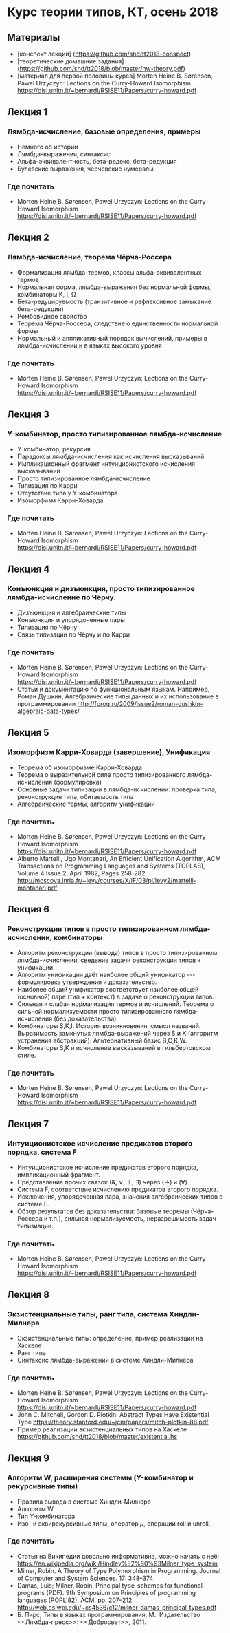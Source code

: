 Курс теории типов, КТ, осень 2018
==========================
## Материалы
+ [конспект лекций] (https://github.com/shd/tt2018-conspect)
+ [теоретические домашние задания] (https://github.com/shd/tt2018/blob/master/hw-theory.pdf)
+ [материал для первой половины курса] Morten Heine B. Sørensen, Pawel Urzyczyn: Lections on the Curry-Howard Isomorphism
https://disi.unitn.it/~bernardi/RSISE11/Papers/curry-howard.pdf

## Лекция 1
### Лямбда-исчисление, базовые определения, примеры
+ Немного об истории
+ Лямбда-выражения, синтаксис
+ Альфа-эквивалентность, бета-редекс, бета-редукция
+ Булевские выражения, чёрчевские нумералы
### Где почитать
+ Morten Heine B. Sørensen, Pawel Urzyczyn: Lections on the Curry-Howard Isomorphism
https://disi.unitn.it/~bernardi/RSISE11/Papers/curry-howard.pdf

## Лекция 2
### Лямбда-исчисление, теорема Чёрча-Россера
+ Формализация лямбда-термов, классы альфа-эквивалентных термов
+ Нормальная форма, лямбда-выражения без нормальной формы, комбинаторы K, I, Ω
+ Бета-редуцируемость (транзитивное и рефлексивное замыкание бета-редукции)
+ Ромбовидное свойство
+ Теорема Чёрча-Россера, следствие о единственности нормальной формы
+ Нормальный и аппликативный порядок вычислений, примеры в лямбда-исчислении и в языках высокого уровня
### Где почитать
+ Morten Heine B. Sørensen, Pawel Urzyczyn: Lections on the Curry-Howard Isomorphism
https://disi.unitn.it/~bernardi/RSISE11/Papers/curry-howard.pdf

## Лекция 3
### Y-комбинатор, просто типизированное лямбда-исчисление
+ Y-комбинатор, рекурсия
+ Парадоксы лямбда-исчисления как исчисления высказываний
+ Импликационный фрагмент интуиционистского исчисления высказываний
+ Просто типизированное лямбда-исчисление
+ Типизация по Карри
+ Отсутствие типа у Y-комбинатора
+ Изоморфизм Карри-Ховарда
### Где почитать
+ Morten Heine B. Sørensen, Pawel Urzyczyn: Lections on the Curry-Howard Isomorphism
https://disi.unitn.it/~bernardi/RSISE11/Papers/curry-howard.pdf

## Лекция 4
### Конъюнкция и дизъюнкция, просто типизированное лямбда-исчисление по Чёрчу.
+ Дизъюнкция и алгебраические типы
+ Конъюнкция и упорядоченные пары
+ Типизация по Чёрчу
+ Связь типизации по Чёрчу и по Карри
### Где почитать
+ Morten Heine B. Sørensen, Pawel Urzyczyn: Lections on the Curry-Howard Isomorphism
https://disi.unitn.it/~bernardi/RSISE11/Papers/curry-howard.pdf
+ Статьи и документацию по функциональным языкам. Например, 
Роман Душкин, Алгебраические типы данных и их использование в программировании
http://fprog.ru/2009/issue2/roman-dushkin-algebraic-data-types/

## Лекция 5
### Изоморфизм Карри-Ховарда (завершение), Унификация
+ Теорема об изоморфизме Карри-Ховарда
+ Теорема о выразительной силе просто типизированного лямбда-исчисления (формулировка)
+ Основные задачи типизации в лямбда-исчислении: проверка типа, реконструкция типа, обитаемость типа
+ Алгебраические термы, алгоритм унификации
### Где почитать
+ Morten Heine B. Sørensen, Pawel Urzyczyn: Lections on the Curry-Howard Isomorphism
https://disi.unitn.it/~bernardi/RSISE11/Papers/curry-howard.pdf
+ Alberto Martelli,  Ugo Montanari, An Efficient Unification Algorithm,
ACM Transactions on Programming Languages and Systems (TOPLAS), Volume 4 Issue 2, April 1982, Pages 258-282
http://moscova.inria.fr/~levy/courses/X/IF/03/pi/levy2/martelli-montanari.pdf

## Лекция 6
### Реконструкция типов в просто типизированном лямбда-исчислении, комбинаторы
+ Алгоритм реконструкции (вывода) типов в просто типизированном лямбда-исчислении,
сведение задачи реконструкции типов к унификации.
+ Алгоритм унификации даёт наиболее общий унификатор --- формулировка утверждения и доказательство.
+ Наиболее общий унификатор соответствует наиболее общей (основной) паре (тип + контекст) в задаче о реконструкции типов. 
+ Сильная и слабая нормализация термов и исчислений. Теорема о сильной нормализуемости просто типизированного лямбда-исчисления
(без доказательства)
+ Комбинаторы S,K,I. История возникновения, смысл названий. Выразимость замкнутых лямбда-выражений через S и K
(алгоритм устранения абстракций). Альтернативный базис B,C,K,W.
+ Комбинаторы S,K и исчисление высказываний в гильбертовском стиле.
### Где почитать
+ Morten Heine B. Sørensen, Pawel Urzyczyn: Lections on the Curry-Howard Isomorphism
https://disi.unitn.it/~bernardi/RSISE11/Papers/curry-howard.pdf

## Лекция 7
### Интуиционистское исчисление предикатов второго порядка, система F
+ Интуиционистское исчисление предикатов второго порядка, импликационный фрагмент.
+ Представление прочих связок ($\&$, $\vee$, $\bot$, $\exists$) через $(\rightarrow)$ и $(\forall)$.
+ Система F, соответствие исчислению предикатов второго порядка.
+ Исключения, упорядоченная пара, значения алгебраических типов в системе F.
+ Обзор результатов без доказательства: базовые теоремы (Чёрча-Россера и т.п.), сильная нормализуемость, неразрешимость задач типизиации.
### Где почитать
+ Morten Heine B. Sørensen, Pawel Urzyczyn: Lections on the Curry-Howard Isomorphism
https://disi.unitn.it/~bernardi/RSISE11/Papers/curry-howard.pdf

## Лекция 8
### Экзистенциальные типы, ранг типа, система Хиндли-Милнера
+ Экзистенциальные типы: определение, пример реализации на Хаскеле
+ Ранг типа
+ Синтаксис лямбда-выражений в системе Хиндли-Милнера
### Где почитать
+ Morten Heine B. Sørensen, Pawel Urzyczyn: Lections on the Curry-Howard Isomorphism
https://disi.unitn.it/~bernardi/RSISE11/Papers/curry-howard.pdf
+ John C. Mitchell, Gordon D. Plotkin: Abstract Types Have Existential Type 
https://theory.stanford.edu/~jcm/papers/mitch-plotkin-88.pdf
+ Пример реализации экзистенциальных типов на Хаскеле https://github.com/shd/tt2018/blob/master/existential.hs

## Лекция 9
### Алгоритм W, расширения системы (Y-комбинатор и рекурсивные типы)
+ Правила вывода в системе Хиндли-Милнера
+ Алгоритм W
+ Тип Y-комбинатора
+ Изо- и эквирекурсивные типы, оператор $\mu$, операции roll и unroll.
### Где почитать
+ Статья на Википедии довольно информативна, можно начать с неё:
https://en.wikipedia.org/wiki/Hindley%E2%80%93Milner_type_system
+ Milner, Robin. A Theory of Type Polymorphism in Programming. Journal of Computer and System Sciences. 17: 348–374
+ Damas, Luis; Milner, Robin. Principal type-schemes for functional programs (PDF). 
9th Symposium on Principles of programming languages (POPL'82). ACM. pp. 207–212.
http://web.cs.wpi.edu/~cs4536/c12/milner-damas_principal_types.pdf
+ Б. Пирс, Типы в языках программирования, М.: Издательство <<Лямбда-пресс>>: <<Добросвет>>, 2011.
